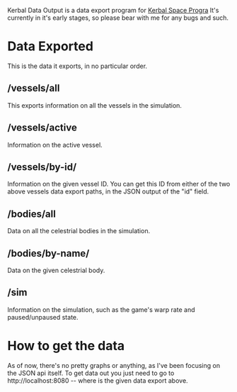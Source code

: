 Kerbal Data Output is a data export program for [Kerbal Space Progra](http://kerbalspaceprogram.com)
It's currently in it's early stages, so please bear with me for any bugs and such.

Data Exported
=============
This is the data it exports, in no particular order.


/vessels/all
------------
This exports information on all the vessels in the simulation.

/vessels/active
---------------
Information on the active vessel.

/vessels/by-id/<id>
-------------------

Information on the given vessel ID. You can get this ID from either of the two above vessels data export paths, in the JSON 
output of the "id" field.

/bodies/all
-----------
Data on all the celestrial bodies in the simulation.

/bodies/by-name/<name>
----------------------
Data on the given celestrial body.

/sim
----

Information on the simulation, such as the game's warp rate and paused/unpaused state.

How to get the data
===================

As of now, there's no pretty graphs or anything, as I've been focusing on the JSON api itself. To get data out you just need to
go to http://localhost:8080<path> -- where <path> is the given data export above.